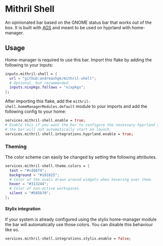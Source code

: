 # Mithril Shell

An opinionated bar based on the GNOME status bar that works out of the box.
It is built with [AGS](https://github.com/Aylur/ags) and meant to be used on hyprland with
home-manager.

## Usage

Home-manager is required to use this bar.
Import this flake by adding the following to your inputs:

```nix
inputs.mithril-shell = {
  url = "github:andreashgk/mithril-shell";
  # Optional, but recommended.
  inputs.nixpkgs.follows = "nixpkgs";
};
```

After importing this flake, add the `mithril-shell.homeManagerModules.default` module to your
imports and add the following config to your home:

```nix
services.mithril-shell.enable = true;
# Enable this if you want the bar to configure the necessary hyprland settings for you. Without this
# the bar will not automatically start on launch.
services.mithril-shell.integrations.hyprland.enable = true;
```

### Theming

The color scheme can easily be changed by setting the following attributes.

```nix
services.mithril-shell.theme.colors = {
  text = "#cdd6f4";
  background = "#181825";
  # Color of the ovals drawn around widgets when hovering over them.
  hover = "#313244";
  # Color of non-active workspaces.
  silent = "#585b70";
};
```

#### Stylix integration

If your system is already configured using the stylix home-manager module
the bar will automatically use those colors.
You can disable this behaviour like so.

```nix
services.mithril-shell.integrations.stylix.enable = false;
```
